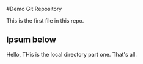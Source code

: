 #Demo Git Repository 

This is the first file in this repo.

## Ipsum below

Hello, THis is the local directory part one.
That's all.